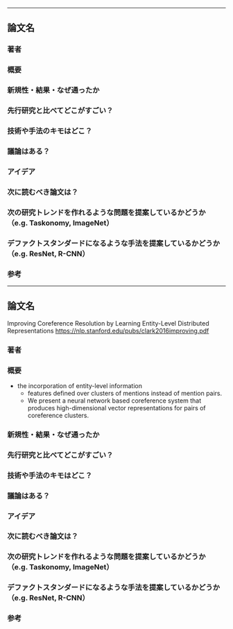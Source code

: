 ------------
## 論文名
### 著者
### 概要
### 新規性・結果・なぜ通ったか
### 先行研究と比べてどこがすごい？
### 技術や手法のキモはどこ？
### 議論はある？
### アイデア
### 次に読むべき論文は？
### 次の研究トレンドを作れるような問題を提案しているかどうか（e.g. Taskonomy, ImageNet）
### デファクトスタンダードになるような手法を提案しているかどうか（e.g. ResNet, R-CNN）
### 参考

------------
## 論文名
Improving Coreference Resolution by Learning Entity-Level Distributed
Representations
https://nlp.stanford.edu/pubs/clark2016improving.pdf
### 著者
### 概要

- the incorporation of entity-level information
    - features defined over clusters of mentions instead of mention pairs.
    - We present a neural network based coreference system that produces high-dimensional vector representations for pairs of coreference clusters.
### 新規性・結果・なぜ通ったか
### 先行研究と比べてどこがすごい？
### 技術や手法のキモはどこ？
### 議論はある？
### アイデア
### 次に読むべき論文は？
### 次の研究トレンドを作れるような問題を提案しているかどうか（e.g. Taskonomy, ImageNet）
### デファクトスタンダードになるような手法を提案しているかどうか（e.g. ResNet, R-CNN）
### 参考
